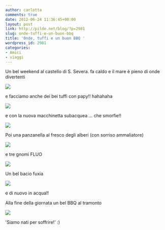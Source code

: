 ```yaml
---
author: carlotta
comments: true
date: 2012-06-24 11:36:45+00:00
layout: post
link: http://pilde.net/blog/?p=2981
slug: onde-tuffi-e-un-buon-bbq
title: 'Onde, tuffi e un buon BBQ '
wordpress_id: 2981
categories:
- Amici
- viaggi
---
```


Un bel weekend al castello di S. Severa. fa caldo e il mare è pieno di onde divertenti

![](http://pilde.net/blog/wp-content/uploads/2012/06/castello.jpg)

e facciamo anche dei bei tuffi con papy!! hahahaha

![](http://pilde.net/blog/wp-content/uploads/2012/06/flavio_vola.jpg)

e con la nuova macchinetta subacquea ... che smorfie!!

![](http://pilde.net/blog/wp-content/uploads/2012/06/sottacqua1.jpg)

Poi una panzanella al fresco degli alberi (con sorriso ammaliatore)

![](http://pilde.net/blog/wp-content/uploads/2012/06/pm.jpg)

e tre gnomi FLUO

![](http://pilde.net/blog/wp-content/uploads/2012/06/scimmie.jpg)

Un bel bacio fuxia

![](http://pilde.net/blog/wp-content/uploads/2012/06/kiss.jpg)

e di nuovo in acqua!!



Alla fine della giornata un bel BBQ al tramonto

![](http://pilde.net/blog/wp-content/uploads/2012/06/bbq.jpg)

'Siamo nati per soffrire!' :)
